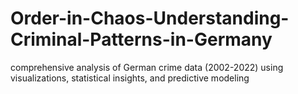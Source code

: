 # Order-in-Chaos-Understanding-Criminal-Patterns-in-Germany
comprehensive analysis of German crime data (2002-2022) using visualizations, statistical insights, and predictive modeling
